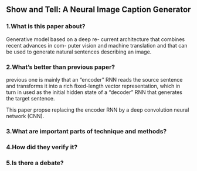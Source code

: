 ## Show and Tell: A Neural Image Caption Generator

### 1.What is this paper about?

Generative model based on a deep re- current architecture that combines recent advances in com- puter vision and machine translation and that can be used to generate natural sentences describing an image.

### 2.What’s better than previous paper?

previous one is mainly that an “encoder” RNN reads the source sentence and transforms it into a rich fixed-length vector representation, which in turn in used as the initial hidden state of a “decoder” RNN that generates the target sentence.

This paper propse replacing the encoder RNN by a deep convolution neural network (CNN).

### 3.What are important parts of technique and methods?



### 4.How did they verify it?



### 5.Is there a debate?


